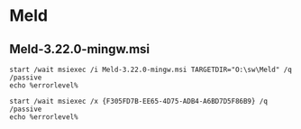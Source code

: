 # Meld

## Meld-3.22.0-mingw.msi

```dos
start /wait msiexec /i Meld-3.22.0-mingw.msi TARGETDIR="O:\sw\Meld" /q /passive
echo %errorlevel%
```

```dos
start /wait msiexec /x {F305FD7B-EE65-4D75-ADB4-A6BD7D5F86B9} /q /passive
echo %errorlevel%
```
